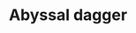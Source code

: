 ---
layout: item
title: Abyssal dagger
item-id: 13265
datatable: true
id: 13265
name: "Abyssal dagger"
members: true
lowalch: 46000
highalch: 69000
examine: "Something sharp from the body of a defeated Abyssal Sire."
monsters:
  - id: 415
    name: "Abyssal demon"
    members: true
    combat_level: 124
    wiki_url: "https://oldschool.runescape.wiki/w/Abyssal_demon#Standard"
    drops:
      - quantity: "1"
        rarity: 0.00003125
    image: "https://oldschool.runescape.wiki/images/2/21/Abyssal_demon.png?5e1ed"
  - id: 7410
    name: "Greater abyssal demon"
    members: true
    combat_level: 342
    wiki_url: "https://oldschool.runescape.wiki/w/Greater_abyssal_demon"
    drops:
      - quantity: "1"
        rarity: 0.00003125
    image: "https://oldschool.runescape.wiki/images/9/9b/Greater_abyssal_demon.png?8e615"
---